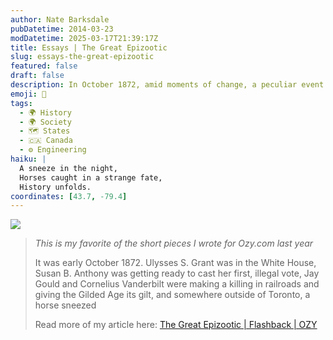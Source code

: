 ```yaml
---
author: Nate Barksdale
pubDatetime: 2014-03-23
modDatetime: 2025-03-17T21:39:17Z
title: Essays | The Great Epizootic
slug: essays-the-great-epizootic
featured: false
draft: false
description: In October 1872, amid moments of change, a peculiar event begins with a horse sneezing near Toronto.
emoji: 🐴
tags:
  - 🌍 History
  - 🌍 Society
  - 🗺️ States
  - 🇨🇦 Canada
  - ⚙️ Engineering
haiku: |
  A sneeze in the night,  
  Horses caught in a strange fate,  
  History unfolds.
coordinates: [43.7, -79.4]
---
```


[![](@assets/images/ozy.png)](http://www.ozy.com)

> _This is my favorite of the short pieces I wrote for Ozy.com last year_
>
> It was early October 1872. Ulysses S. Grant was in the White House, Susan B. Anthony was getting ready to cast her first, illegal vote, Jay Gould and Cornelius Vanderbilt were making a killing in railroads and giving the Gilded Age its gilt, and somewhere outside of Toronto, a horse sneezed
>
> Read more of my article here: [The Great Epizootic | Flashback | OZY](https://www.google.com/search?q=%22The%20Great%20Epizootic%20%7C%20Flashback%20%7C%20OZY%22%20ozy.com)
